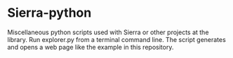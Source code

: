 # Sierra-python
Miscellaneous python scripts used with Sierra or other projects at the library.
Run explorer.py from a terminal command line.
The script generates and opens a web page like the example in this repository.
